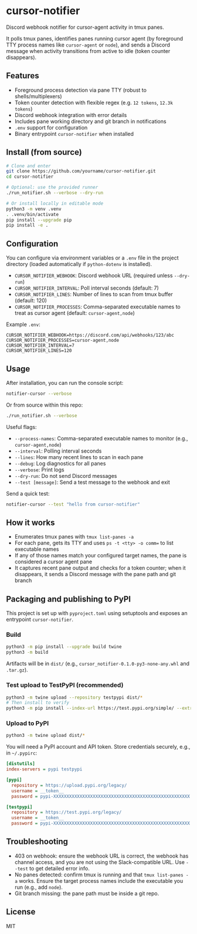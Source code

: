 # cursor-notifier

Discord webhook notifier for cursor-agent activity in tmux panes.

It polls tmux panes, identifies panes running cursor agent (by foreground TTY process names like `cursor-agent` or `node`), and sends a Discord message when activity transitions from active to idle (token counter disappears).

## Features

- Foreground process detection via pane TTY (robust to shells/multiplexers)
- Token counter detection with flexible regex (e.g. `12 tokens`, `12.3k tokens`)
- Discord webhook integration with error details
- Includes pane working directory and git branch in notifications
- `.env` support for configuration
- Binary entrypoint `cursor-notifier` when installed

## Install (from source)

```bash
# Clone and enter
git clone https://github.com/yourname/cursor-notifier.git
cd cursor-notifier

# Optional: use the provided runner
./run_notifier.sh --verbose --dry-run

# Or install locally in editable mode
python3 -m venv .venv
. .venv/bin/activate
pip install --upgrade pip
pip install -e .
```

## Configuration

You can configure via environment variables or a `.env` file in the project directory (loaded automatically if `python-dotenv` is installed).

- `CURSOR_NOTIFIER_WEBHOOK`: Discord webhook URL (required unless `--dry-run`)
- `CURSOR_NOTIFIER_INTERVAL`: Poll interval seconds (default: 7)
- `CURSOR_NOTIFIER_LINES`: Number of lines to scan from tmux buffer (default: 120)
- `CURSOR_NOTIFIER_PROCESSES`: Comma-separated executable names to treat as cursor agent (default: `cursor-agent,node`)

Example `.env`:

```env
CURSOR_NOTIFIER_WEBHOOK=https://discord.com/api/webhooks/123/abc
CURSOR_NOTIFIER_PROCESSES=cursor-agent,node
CURSOR_NOTIFIER_INTERVAL=7
CURSOR_NOTIFIER_LINES=120
```

## Usage

After installation, you can run the console script:

```bash
notifier-cursor --verbose
```

Or from source within this repo:

```bash
./run_notifier.sh --verbose
```

Useful flags:

- `--process-names`: Comma-separated executable names to monitor (e.g., `cursor-agent,node`)
- `--interval`: Polling interval seconds
- `--lines`: How many recent lines to scan in each pane
- `--debug`: Log diagnostics for all panes
- `--verbose`: Print logs
- `--dry-run`: Do not send Discord messages
- `--test [message]`: Send a test message to the webhook and exit

Send a quick test:

```bash
notifier-cursor --test "hello from cursor-notifier"
```

## How it works

- Enumerates tmux panes with `tmux list-panes -a`
- For each pane, gets its TTY and uses `ps -t <tty> -o comm=` to list executable names
- If any of those names match your configured target names, the pane is considered a cursor agent pane
- It captures recent pane output and checks for a token counter; when it disappears, it sends a Discord message with the pane path and git branch

## Packaging and publishing to PyPI

This project is set up with `pyproject.toml` using setuptools and exposes an entrypoint `cursor-notifier`.

### Build

```bash
python3 -m pip install --upgrade build twine
python3 -m build
```

Artifacts will be in `dist/` (e.g., `cursor_notifier-0.1.0-py3-none-any.whl` and `.tar.gz`).

### Test upload to TestPyPI (recommended)

```bash
python3 -m twine upload --repository testpypi dist/*
# Then install to verify
python3 -m pip install --index-url https://test.pypi.org/simple/ --extra-index-url https://pypi.org/simple cursor-notifier
```

### Upload to PyPI

```bash
python3 -m twine upload dist/*
```

You will need a PyPI account and API token. Store credentials securely, e.g., in `~/.pypirc`:

```ini
[distutils]
index-servers = pypi testpypi

[pypi]
  repository = https://upload.pypi.org/legacy/
  username = __token__
  password = pypi-XXXXXXXXXXXXXXXXXXXXXXXXXXXXXXXXXXXXXXXXXXXXXXXXXXXX

[testpypi]
  repository = https://test.pypi.org/legacy/
  username = __token__
  password = pypi-XXXXXXXXXXXXXXXXXXXXXXXXXXXXXXXXXXXXXXXXXXXXXXXXXXXX
```

## Troubleshooting

- 403 on webhook: ensure the webhook URL is correct, the webhook has channel access, and you are not using the Slack-compatible URL. Use `--test` to get detailed error info.
- No panes detected: confirm tmux is running and that `tmux list-panes -a` works. Ensure the target process names include the executable you run (e.g., add `node`).
- Git branch missing: the pane path must be inside a git repo.

## License

MIT
